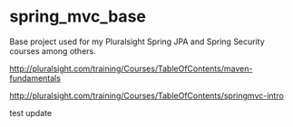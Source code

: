 spring_mvc_base
===============

Base project used for my Pluralsight Spring JPA and Spring Security courses among others.

http://pluralsight.com/training/Courses/TableOfContents/maven-fundamentals

http://pluralsight.com/training/Courses/TableOfContents/springmvc-intro

test update
